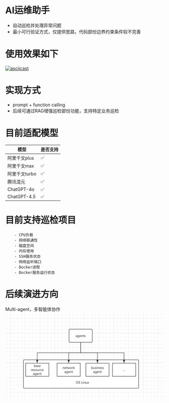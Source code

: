 # AI运维助手
* 自动巡检并处理异常问题
* 最小可行验证方式，仅提供思路，代码部份边界约束条件较不完善
# 使用效果如下
[![asciicast](https://asciinema.org/a/Ht6kxUK5r8WeeHWNYRmsEezrr.svg)](https://asciinema.org/a/Ht6kxUK5r8WeeHWNYRmsEezrr)
# 实现方式
* prompt + function calling
* 后续可通过RAG增强巡检部份功能，支持特定业务巡检
# 目前适配模型
| 模型          | 是否支持 |
|-------------|------|
| 阿里千文plus    | ✅    |
| 阿里千文max     | ✅    |
| 阿里千文turbo   | ✅    |
| 腾讯混元        | ✅    |
| ChatGPT-4o  | ✅    |
| ChatGPT-4.5 | ✅    |
# 目前支持巡检项目
```text
    - CPU负载
    - 网络联通性
    - 磁盘空间
    - 内存使用
    - SSH服务状态
    - 网络监听端口
    - Docker进程
    - Docker服务运行状态
```
# 后续演进方向
Multi-agent，多智能体协作
![示例图片](img/1742663323334.jpg)